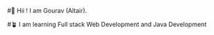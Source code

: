 #👋 Hii ! I am Gourav (Altair).

#🪴 I am learning Full stack Web Development and Java Development
 

